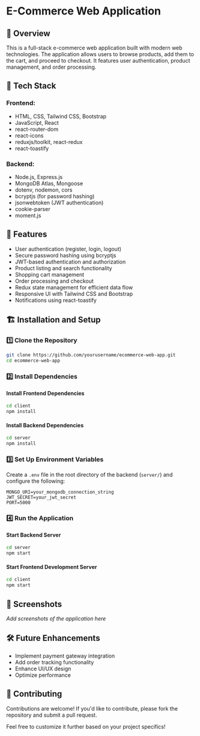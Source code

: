 # E-Commerce Web Application

## 📌 Overview
This is a full-stack e-commerce web application built with modern web technologies. The application allows users to browse products, add them to the cart, and proceed to checkout. It features user authentication, product management, and order processing.

## 🚀 Tech Stack

### Frontend:
- HTML, CSS, Tailwind CSS, Bootstrap
- JavaScript, React
- react-router-dom
- react-icons
- reduxjs/toolkit, react-redux
- react-toastify

### Backend:
- Node.js, Express.js
- MongoDB Atlas, Mongoose
- dotenv, nodemon, cors
- bcryptjs (for password hashing)
- jsonwebtoken (JWT authentication)
- cookie-parser
- moment.js

## 🎯 Features
- User authentication (register, login, logout)
- Secure password hashing using bcryptjs
- JWT-based authentication and authorization
- Product listing and search functionality
- Shopping cart management
- Order processing and checkout
- Redux state management for efficient data flow
- Responsive UI with Tailwind CSS and Bootstrap
- Notifications using react-toastify

## 🏗️ Installation and Setup

### 1️⃣ Clone the Repository
```sh
git clone https://github.com/yourusername/ecommerce-web-app.git
cd ecommerce-web-app
```

### 2️⃣ Install Dependencies
#### Install Frontend Dependencies
```sh
cd client
npm install
```

#### Install Backend Dependencies
```sh
cd server
npm install
```

### 3️⃣ Set Up Environment Variables
Create a `.env` file in the root directory of the backend (`server/`) and configure the following:
```env
MONGO_URI=your_mongodb_connection_string
JWT_SECRET=your_jwt_secret
PORT=5000
```

### 4️⃣ Run the Application
#### Start Backend Server
```sh
cd server
npm start
```

#### Start Frontend Development Server
```sh
cd client
npm start
```

## 📸 Screenshots
_Add screenshots of the application here_

## 🛠️ Future Enhancements
- Implement payment gateway integration
- Add order tracking functionality
- Enhance UI/UX design
- Optimize performance

## 🤝 Contributing
Contributions are welcome! If you'd like to contribute, please fork the repository and submit a pull request.

Feel free to customize it further based on your project specifics!
